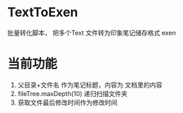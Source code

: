 # TextToExen
批量转化脚本， 把多个Text 文件转为印象笔记储存格式 exen
# 当前功能
1. 父目录+文件名 作为笔记标题，内容为 文档里的内容
1. fileTree.maxDepth(10) 递归扫描文件夹
2. 获取文件最后修改时间作为修改时间
